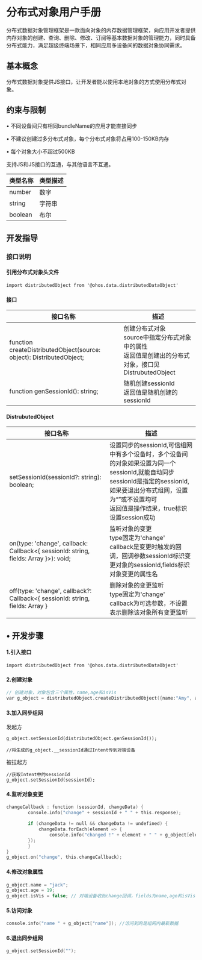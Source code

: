# 分布式对象用户手册

分布式数据对象管理框架是一款面向对象的内存数据管理框架，向应用开发者提供内存对象的创建、查询、删除、修改、订阅等基本数据对象的管理能力，同时具备分布式能力，满足超级终端场景下，相同应用多设备间的数据对象协同需求。 

## 基本概念

分布式数据对象提供JS接口，让开发者能以使用本地对象的方式使用分布式对象。

## 约束与限制

•	不同设备间只有相同bundleName的应用才能直接同步

•	不建议创建过多分布式对象，每个分布式对象将占用100-150KB内存

•	每个对象大小不超过500KB

支持JS和JS接口的互通，与其他语言不互通。

| 类型名称    | 类型描述                                  |
| ----------- | ----------------------------------------- |
| number     | 数字 |
| string | 字符串   |
| boolean | 布尔                                |

## 开发指导

### 接口说明

#### 引用分布式对象头文件

```
import distributedObject from '@ohos.data.distributedDataObject'
```

#### 接口

| 接口名称                                                     | 描述                                                         |
| ------------------------------------------------------------ | ------------------------------------------------------------ |
| function createDistributedObject(source: object): DistributedObject; | 创建分布式对象<br>source中指定分布式对象中的属性<br>返回值是创建出的分布式对象，接口见DistrubutedObject |
| function genSessionId(): string;                             | 随机创建sessionId<br>返回值是随机创建的sessionId             |

#### DistrubutedObject

| 接口名称                                                     | 描述                                                         |
| ------------------------------------------------------------ | ------------------------------------------------------------ |
| setSessionId(sessionId?: string): boolean;                   | 设置同步的sessionId,可信组网中有多个设备时，多个设备间的对象如果设置为同一个sessionId,就能自动同步<br>sessionId是指定的sessionId,如果要退出分布式组网，设置为“”或不设置均可<br>返回值是操作结果，true标识设置session成功 |
| on(type: 'change', callback: Callback<{ sessionId: string, fields: Array<string> }>): void; | 监听对象的变更<br>type固定为'change'<br>callback是变更时触发的回调，回调参数sessionId标识变更对象的sessionId,fields标识对象变更的属性名 |
| off(type: 'change', callback?: Callback<{ sessionId: string, fields: Array<string> } | 删除对象的变更监听<br>type固定为'change'<br>callback为可选参数，不设置表示删除该对象所有变更监听 |

## •	开发步骤

 #### 1.引入接口
```
import distributedObject from '@ohos.data.distributedDataObject'

```

  #### 2.创建对象
```c
// 创建对象，对象包含三个属性，name,age和isVis
var g_object = distributedObject.createDistributedObject({name:"Amy", age:18, isVis:false});
```
 #### 3.加入同步组网

发起方

```
g_object.setSessionId(distributedObject.genSessionId());

//将生成的g_object.__sessionId通过Intent传到对端设备
```

被拉起方

```
//获取Intent中的sessionId
g_object.setSessionId(sessionId);
```



 #### 4.监听对象变更

```c
changeCallback : function (sessionId, changeData) {
        console.info("change" + sessionId + " " + this.response);

        if (changeData != null && changeData != undefined) {
            changeData.forEach(element => {
                console.info("changed !" + element + " " + g_object[element]);
        });
        }
} 
g_object.on("change", this.changeCallback);
```
#### 4.修改对象属性

```c
g_object.name = "jack";
g_object.age = 19;
g_object.isVis = false; // 对端设备收到change回调，fields为name,age和isVis
```
#### 5.访问对象
```c
console.info("name " + g_object["name"]); //访问到的是组网内最新数据
```
#### 6.退出同步组网

```c
g_object.setSessionId("");
```

